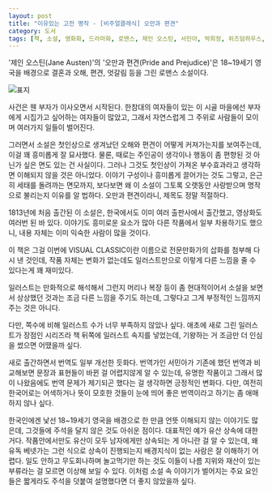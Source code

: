 ```yaml
---
layout: post
title: "이유있는 고전 명작 - [비주얼클래식] 오만과 편견"
category: 도서
tags: [책, 소설, 영화화, 드라마화, 로맨스, 제인 오스틴, 서민아, 박희정, 위즈덤하우스, 비주얼클래식, 서평]
---
```


'제인 오스틴(Jane Austen)'의
'오만과 편견(Pride and Prejudice)'은
18~19세기 영국을 배경으로 결혼과 오해, 편견, 엇갈림 등을 그린 로맨스 소설이다.

![표지](https://lh3.googleusercontent.com/NVP4lGo9WmniatQ9lm5oOyphoVgNvQH7kdZ24_TF6A5pl62KlF_e0V0P5NL0DRYnhrS9RhbtF_TpmQ=s480)

사건은 웬 부자가 이사오면서 시작된다.
한참대의 여자들이 있는 이 시골 마을에선
부자에게 시집가고 싶어하는 여자들이 많았고,
그래서 자연스럽게 그 주위로 사람들이 모이며 여러가지 일들이 벌어진다.

그러면서 소설은 첫인상으로 생겨났던 오해와 편견이 어떻게 커져가는지를 보여주는데,
이걸 꽤 흥미롭게 잘 묘사했다.
물론, 때로는 주인공이 생각이나 행동이 좀 편향된 것 아닌가 싶은 면도 있는 건 사실이다.
그러나 그것도 첫인상이 가져온 부수효과라고 생각하면 이해되지 않을 것은 아니었다.
이야기 구성이나 흥미롭게 끌어가는 것도 그렇고,
은근히 세태를 돌려까는 면모까지,
보다보면 왜 이 소설이 그토록 오랫동안 사랑받으며 명작으로 불리는지 이유를 알 법하다.
오만과 편견이라니, 제목도 정말 적절하다.

1813년에 처음 출간된 이 소설은,
한국에서도 이미 여러 출판사에서 출간했고,
영상화도 여러번 된 바 있다.
이야기도 흥미로운 요소가 많아 다른 작품에서 일부 차용하기도 했으니,
내용 자체는 이미 익숙한 사람이 많을 것이다.

이 책은 그걸 이번에 VISUAL CLASSIC이란 이름으로 전문만화가의 삽화를 첨부해 다시 낸 것인데,
작품 자체는 변화가 없는데도 일러스트만으로 이렇게 다른 느낌을 줄 수 있다는게 꽤 재미있다.

일러스트는 만화적으로 해석해서 그런지 머리나 복장 등이 좀 현대적이어서
소설을 보면서 상상했던 것과는 조금 다른 느낌을 주기도 하는데,
그렇다고 그게 부정적인 느낌까지 주는 것은 아니다.

다만, 쪽수에 비해 일러스트 수가 너무 부족하지 않았나 싶다.
애초에 새로 그린 일러스트가 장점인 시리즈라
책 뒤쪽에 일러스트 속지를 넣었는데,
기왕하는 거 조금만 더 인심을 썼으면 어땠을까 싶다.

새로 출간하면서 번역도 일부 개선한 듯화다.
번역가인 서민아가 기존에 했던 번역과 비교해보면 문장과 표현들이 바뀐 걸 어렵지않게 알 수 있는데,
유명한 작품이고 그래서 많이 나왔음에도
번역 문제가 제기되곤 했다는 걸 생각하면 긍정적인 변화다.
다만, 여전히 한국어로는 어색하거나 뜻이 모호한 것들이 눈에 띄어
좋은 번역이라고 하기는 좀 애매하지 않나 싶다.

한국인에겐 낯선 18~19세기 영국을 배경으로 한 만큼
언뜻 이해되지 않는 이야기도 많은데,
그것들에 주석을 달지 않은 것도 아쉬운 점이다.
대표적인 예가 유산 상속에 대한 거다.
작품안에서만도 유산이 모두 남자에게만 상속되는 게 아니란 걸 알 수 있는데,
왜 유독 베넷가는 그런 식으로 상속이 진행되는지
배경지식이 없는 사람은 잘 이해하기 어렵다.
일도 안하고 무도회나하며 놀고먹기만 하는 것도
이들이 나름 지위와 재산이 있는 부류라는 걸 모르면 이상해 보일 수 있다.
이처럼 소설 속 이야기가 벌어지는 주요 요인들은
짧게라도 주석을 덧붙여 설명했다면 더 좋지 않았을까 싶다.
